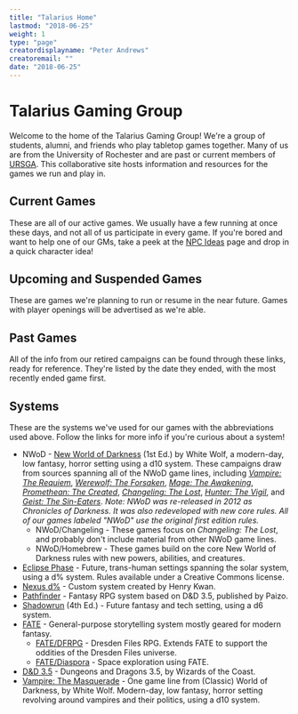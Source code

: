 ```yaml
---
title: "Talarius Home"
lastmod: "2018-06-25"
weight: 1
type: "page"
creatordisplayname: "Peter Andrews"
creatoremail: ""
date: "2018-06-25"
---
```


# Talarius Gaming Group

Welcome to the home of the Talarius Gaming Group! We're a group of students, alumni, and friends who play tabletop games together. Many of us are from the University of Rochester and are past or current members of [URSGA](http://ursga.org/). This collaborative site hosts information and resources for the games we run and play in. 

## Current Games

These are all of our active games. We usually have a few running at once these days, and not all of us participate in every game. If you're bored and want to help one of our GMs, take a peek at the [NPC Ideas](#) page and drop in a quick character idea!

## Upcoming and Suspended Games

These are games we're planning to run or resume in the near future. Games with player openings will be advertised as we're able.

## Past Games

All of the info from our retired campaigns can be found through these links, ready for reference. They're listed by the date they ended, with the most recently ended game first.

## Systems

These are the systems we've used for our games with the abbreviations used above. Follow the links for more info if you're curious about a system!

* NWoD - [New World of Darkness](http://theonyxpath.com/category/worlds/chroniclesofdarkness/) (1st Ed.) by White Wolf, a modern-day, low fantasy, horror setting using a d10 system. These campaigns draw from sources spanning all of the NWoD game lines, including *[Vampire: The Requiem](http://theonyxpath.com/category/worlds/chroniclesofdarkness/vampiretherequiem/)*, *[Werewolf: The Forsaken](http://theonyxpath.com/category/worlds/chroniclesofdarkness/werewolftheforsaken/)*, *[Mage: The Awakening](http://theonyxpath.com/category/worlds/chroniclesofdarkness/magetheawakening/)*, *[Promethean: The Created](http://theonyxpath.com/category/worlds/chroniclesofdarkness/prometheanthecreated/)*, *[Changeling: The Lost](http://theonyxpath.com/category/worlds/chroniclesofdarkness/changelingthelost/)*, *[Hunter: The Vigil](http://theonyxpath.com/category/worlds/chroniclesofdarkness/hunterthevigil/)*, and *[Geist: The Sin-Eaters](http://theonyxpath.com/category/worlds/chroniclesofdarkness/geistthesineaters/)*. *Note: NWoD was re-released in 2012 as Chronicles of Darkness. It was also redeveloped with new core rules. All of our games labeled "NWoD" use the original first edition rules.*
    - NWoD/Changeling - These games focus on *Changeling: The Lost*, and probably don't include material from other NWoD game lines.
    - NWoD/Homebrew - These games build on the core New World of Darkness rules with new powers, abilities, and creatures.
* [Eclipse Phase](http://www.eclipsephase.com/) - Future, trans-human settings spanning the solar system, using a d% system. Rules available under a Creative Commons license.
* [Nexus d%](#) - Custom system created by Henry Kwan.
* [Pathfinder](http://paizo.com/pathfinder) - Fantasy RPG system based on D&D 3.5, published by Paizo.
* [Shadowrun](http://www.shadowrun.com/shadowrun-tabletop/) (4th Ed.) - Future fantasy and tech setting, using a d6 system.
* [FATE](https://www.evilhat.com/home/fate-core/) - General-purpose storytelling system mostly geared for modern fantasy.
    - [FATE/DFRPG](https://www.evilhat.com/home/dresden-files-rpg/) - Dresden Files RPG. Extends FATE to support the oddities of the Dresden Files universe.
    - [FATE/Diaspora](http://www.vsca.ca/Diaspora/diaspora-srd.html) - Space exploration using FATE.
* [D&D 3.5](http://www.d20srd.org/) - Dungeons and Dragons 3.5, by Wizards of the Coast.
* [Vampire: The Masquerade](http://theonyxpath.com/category/worlds/classicworldofdarkness/vampirethemasquerade/) - One game line from (Classic) World of Darkness, by White Wolf. Modern-day, low fantasy, horror setting revolving around vampires and their politics, using a d10 system.
